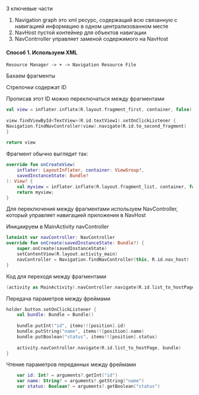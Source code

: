 3 ключевые части 

1. Navigation graph это xml ресурс, содержащий всю связанную с навигацией информацию в одном централизованном месте
2. NavHost пустой контейнер для объектов навигации
3. NavContrroller управляет заменой содержимого на NavHost

#### Способ 1. Используем XML

`Resource Manager -> + -> Navigation Resource File`

Бахаем фрагменты

Стрелочки содержат ID

Прописав этот ID можно переключаться между фрагментами

```kotlin
val view = inflater.inflate(R.layout.fragment_first, container, false)  
  
view.findViewById<TextView>(R.id.textView1).setOnClickListener {  
Navigation.findNavController(view).navigate(R.id.to_second_fragment)  
}  
  
return view
```

Фрагмент обычно выглядит так:

```kotlin
override fun onCreateView(  
	inflater: LayoutInflater, container: ViewGroup?,  
	savedInstanceState: Bundle?  
): View? {  
	val myview = inflater.inflate(R.layout.fragment_list, container, false)
	return myview;
}
```

Для переключения между фрагментами используем NavController, который управляет навигацией приложения в NavHost

Инициируем в MainActivity navController
```kotlin
lateinit var navController: NavController  
override fun onCreate(savedInstanceState: Bundle?) {  
	super.onCreate(savedInstanceState)  
	setContentView(R.layout.activity_main)  
	navController = Navigation.findNavController(this, R.id.nav_host)  
}
```

Код для переходя между фрагментами 

```kotlin
(activity as MainActivity).navController.navigate(R.id.list_to_hostPage)
```

Передача параметров между фреймами

```kotlin
holder.button.setOnClickListener {  
	val bundle: Bundle = Bundle()  
	  
	bundle.putInt("id", items!![position].id)  
	bundle.putString("name", items!![position].name)  
	bundle.putBoolean("status", items!![position].status)  
	  
	activity.navController.navigate(R.id.list_to_hostPage, bundle)  
}
```

Чтение параметров переданных между фреймами

```kotlin
	var id: Int? = arguments?.getInt("id")  
	var name: String? = arguments?.getString("name")  
	var status: Boolean? = arguments?.getBoolean("status")
```

